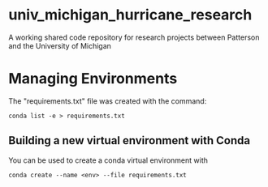 # univ_michigan_hurricane_research
A working shared code repository for research projects between Patterson and the University of Michigan

# Managing Environments

The "requirements.txt" file was created with the command:
```
conda list -e > requirements.txt
```
## Building a new virtual environment with Conda

You can be used to create a conda virtual environment with
```
conda create --name <env> --file requirements.txt
```

